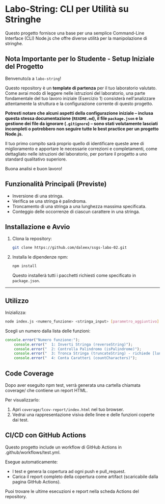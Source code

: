 # Labo-String: CLI per Utilità su Stringhe

Questo progetto fornisce una base per una semplice Command-Line Interface (CLI) Node.js che offre diverse utilità per la manipolazione di stringhe.

## Nota Importante per lo Studente - Setup Iniziale del Progetto

Benvenuto/a a `labo-string`!

Questo repository è un **template di partenza** per il tuo laboratorio valutato. Come avrai modo di leggere nelle istruzioni del laboratorio, una parte fondamentale del tuo lavoro iniziale (Esercizio 1) consisterà nell'analizzare attentamente la struttura e la configurazione corrente di questo progetto.

**Potresti notare che alcuni aspetti della configurazione iniziale – inclusa questa stessa documentazione (`README.md`), il file `package.json` e la gestione dei file da ignorare (`.gitignore`) – sono stati volutamente lasciati incompleti o potrebbero non seguire tutte le best practice per un progetto Node.js.**

Il tuo primo compito sarà proprio quello di identificare queste aree di miglioramento e apportare le necessarie correzioni e completamenti, come dettagliato nelle istruzioni del laboratorio, per portare il progetto a uno standard qualitativo superiore.

Buona analisi e buon lavoro!

## Funzionalità Principali (Previste)

* Inversione di una stringa.
* Verifica se una stringa è palindroma.
* Troncamento di una stringa a una lunghezza massima specificata.
* Conteggio delle occorrenze di ciascun carattere in una stringa.

## Installazione e Avvio

1. Clona la repository:

    ```bash
    git clone https://github.com/daleex/ssgs-labo-02.git
    ```

2. Installa le dipendenze npm:

    ```bash
    npm install
    ```

    Questo installerà tutti i pacchetti richiesti come specificato in `package.json`.

---

## Utilizzo

Inizializza:

```bash
node index.js <numero_funzione> <stringa_input> [parametro_aggiuntivo]
```
Scegli un numero dalla lista delle funzioni:

```js
console.error("Numero funzione:");
    console.error("  1: Inverti Stringa (reverseString)");
    console.error("  2: Controlla Palindromo (isPalindrome)");
    console.error("  3: Tronca Stringa (truncateString) - richiede [lunghezza_massima]");
    console.error("  4: Conta Caratteri (countCharacters)");
```

## Code Coverage

Dopo aver eseguito npm test, verrà generata una cartella chiamata coverage/ che contiene un report HTML.

Per visualizzarlo:

1. Apri `coverage/lcov-report/index.html` nel tuo browser.
2. Vedrai una rappresentazione visiva delle linee e delle funzioni coperte dai test.

## CI/CD con GitHub Actions

Questo progetto include un workflow di GitHub Actions in .github/workflows/test.yml.

Esegue automaticamente:

- I test e genera la copertura ad ogni push e pull_request.
- Carica il report completo della copertura come artifact (scaricabile dalla pagina GitHub Actions).

Puoi trovare le ultime esecuzioni e report nella scheda Actions del repository.
